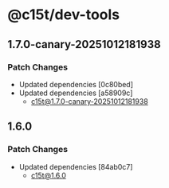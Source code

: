 # @c15t/dev-tools

## 1.7.0-canary-20251012181938

### Patch Changes

- Updated dependencies [0c80bed]
- Updated dependencies [a58909c]
  - c15t@1.7.0-canary-20251012181938

## 1.6.0

### Patch Changes

- Updated dependencies [84ab0c7]
  - c15t@1.6.0
